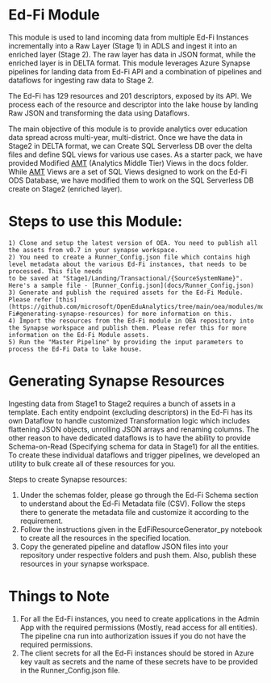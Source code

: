 # Ed-Fi Module

This module is used to land incoming data from multiple Ed-Fi Instances incrementally into a Raw Layer (Stage 1) in ADLS and ingest it into an enriched layer (Stage 2). The raw layer has data in JSON format, while the enriched layer is in DELTA format. This module leverages Azure Synapse pipelines for landing data from Ed-Fi API and a combination of pipelines and dataflows for ingesting raw data to Stage 2.

The Ed-Fi has 129 resources and 201 descriptors, exposed by its API. We process each of the resource and descriptor into the lake house by landing Raw JSON and transforming the data using Dataflows.

The main objective of this module is to provide analytics over education data spread across multi-year, multi-district. Once we have the data in Stage2 in DELTA format, we can Create SQL Serverless DB over the delta files and define SQL views for various use cases. As a starter pack, we have provided Modified [AMT](https://techdocs.ed-fi.org/display/EDFITOOLS/AMT+Overview) (Analytics Middle Tier) Views in the docs folder. While [AMT](https://techdocs.ed-fi.org/display/EDFITOOLS/AMT+Overview) Views are a set of SQL Views designed to work on the Ed-Fi ODS Database, we have modified them to work on the SQL Serverless DB create on Stage2 (enriched layer).


# Steps to use this Module:
    1) Clone and setup the latest version of OEA. You need to publish all the assets from v0.7 in your synapse workspace.
    2) You need to create a Runner_Config.json file which contains high level metadata about the various Ed-Fi instances, that needs to be processed. This file needs
    to be saved at "Stage1/Landing/Transactional/{SourceSystemName}". Here's a sample file - [Runner_Config.json](docs/Runner_Config.json)
    3) Generate and publish the required assets for the Ed-Fi Module. Please refer [this](https://github.com/microsoft/OpenEduAnalytics/tree/main/oea/modules/module_catalog/Ed-Fi#generating-synapse-resources) for more information on this.
    4) Import the resources from the Ed-Fi module in OEA repository into the Synapse workspace and publish them. Please refer this for more information on the Ed-Fi Module assets.
    5) Run the "Master Pipeline" by providing the input parameters to process the Ed-Fi Data to lake house.


# Generating Synapse Resources
Ingesting data from Stage1 to Stage2 requires a bunch of assets in a template. Each entity endpoint (excluding descriptors) in the Ed-Fi has its own Dataflow to handle customized Transformation logic which includes flattening JSON objects, unrolling JSON arrays and renaming columns. The other reason to have dedicated dataflows is to have the ability to provide Schema-on-Read (Specifying schema for data in Stage1) for all the entities. To create these individual dataflows and trigger pipelines, we developed an utility to bulk create all of these resources for you.

Steps to create Synapse resources:

1) Under the schemas folder, please go through the Ed-Fi Schema section to understand about the Ed-Fi Metadata file (CSV). Follow the steps there to generate the metadata file and customize it according to the requirement.
2) Follow the instructions given in the EdFiResourceGenerator_py notebook to create all the resources in the specified location.
3) Copy the generated pipeline and dataflow JSON files into your repository under respective folders and push them. Also, publish these resources in your synapse workspace.


# Things to Note

1) For all the Ed-Fi instances, you need to create applications in the Admin App with the required permissions (Mostly, read access for all entities). The pipeline cna run into authorization issues if you do not have the required permissions.
2) The client secrets for all the Ed-Fi instances should be stored in Azure key vault as secrets and the name of these secrets have to be provided in the Runner_Config.json file.

